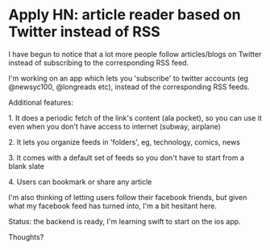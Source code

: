 # Apply HN: article reader based on Twitter instead of RSS

I have begun to notice that a lot more people follow articles&#x2F;blogs on Twitter instead of subscribing to the corresponding RSS feed.<p>I&#x27;m working on an app which lets you &#x27;subscribe&#x27; to twitter accounts (eg @newsyc100, @longreads etc), instead of the corresponding RSS feeds.<p>Additional features:<p>1. It does a periodic fetch of the link&#x27;s content (ala pocket), so you can use it even when you don&#x27;t have access to internet (subway, airplane)<p>2. It lets you organize feeds in &#x27;folders&#x27;, eg, technology, comics, news<p>3. It comes with a default set of feeds so you don&#x27;t have to start from a blank slate<p>4. Users can bookmark or share any article<p>I&#x27;m also thinking of letting users follow their facebook friends, but given what my facebook feed has turned into, I&#x27;m a bit hesitant here.<p>Status: the backend is ready, I&#x27;m learning swift to start on the ios app.<p>Thoughts?
